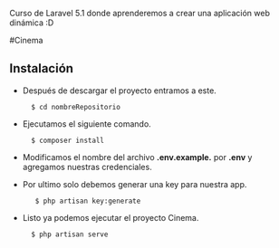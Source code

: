 Curso de Laravel 5.1 donde aprenderemos a crear una aplicación web dinámica :D

#Cinema

## Instalación

+ Después de descargar el proyecto entramos a este.

        $ cd nombreRepositorio

+ Ejecutamos el siguiente comando.

        $ composer install
    
+ Modificamos el nombre del archivo __.env.example.__ por __.env__ y agregamos nuestras credenciales.


+ Por ultimo solo debemos generar una key para nuestra app.

         $ php artisan key:generate

+ Listo ya podemos ejecutar el proyecto Cinema.

        $ php artisan serve
